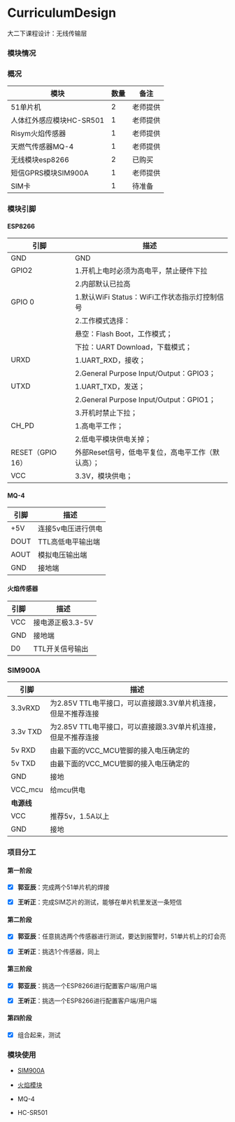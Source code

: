# CurriculumDesign

大二下课程设计：无线传输层

### 模块情况

### 概况

| 模块                     | 数量 | 备注     |
| ------------------------ | ---- | -------- |
| 51单片机                 | 2    | 老师提供 |
| 人体红外感应模块HC-SR501 | 1    | 老师提供 |
| Risym火焰传感器          | 1    | 老师提供 |
| 天燃气传感器MQ-4         | 1    | 老师提供 |
| 无线模块esp8266          | 2    | 已购买   |
| 短信GPRS模块SIM900A      | 1    | 老师提供 |
| SIM卡                    | 1    | 待准备   |

### 模块引脚

####  ESP8266

| 引脚  | 描述 |
| ----- | ---- |
| GND   | GND  |
| GPIO2 |1.开机上电时必须为高电平，禁止硬件下拉 |
|		|2.内部默认已拉高|
|GPIO 0|1.默认WiFi Status：WiFi工作状态指示灯控制信号|
|       	  |2.工作模式选择：|
|		|悬空：Flash Boot，工作模式；|
|		|下拉：UART Download，下载模式；|
| URXD  |1.UART_RXD，接收；|
|		|2.General Purpose Input/Output：GPIO3；|
|UTXD	   |1.UART_TXD，发送；|
|          |2.General Purpose Input/Output：GPIO1；|
|			|3.开机时禁止下拉；|
| CH_PD 	|1.高电平工作；|
|			|2.低电平模块供电关掉；|
|RESET（GPIO 16）|外部Reset信号，低电平复位，高电平工作（默认高）；|
|	VCC		|	3.3V，模块供电；|

#### MQ-4

| 引脚 | 描述               |
| ---- | ------------------ |
| +5V  | 连接5v电压进行供电 |
| DOUT | TTL高低电平输出端  |
| AOUT | 模拟电压输出端     |
| GND  | 接地端             |

#### 火焰传感器

| 引脚 | 描述             |
| ---- | ---------------- |
| VCC  | 接电源正极3.3-5V |
| GND  | 接地端           |
| D0   | TTL开关信号输出  |

### SIM900A

| 引脚       | 描述                                                         |
| ---------- | ------------------------------------------------------------ |
| 3.3vRXD    | 为2.85V TTL电平接口，可以直接跟3.3V单片机连接，但是不推荐连接 |
| 3.3v TXD   | 为2.85V TTL电平接口，可以直接跟3.3V单片机连接，但是不推荐连接 |
| 5v RXD     | 由最下面的VCC_MCU管脚的接入电压确定的                        |
| 5v TXD     | 由最下面的VCC_MCU管脚的接入电压确定的                        |
| GND        | 接地                                                         |
| VCC_mcu    | 给mcu供电                                                    |
| **电源线** |                                                              |
| VCC        | 推荐5v，1.5A以上                                             |
| GND        | 接地                                                         |


### 项目分工

#### 第一阶段 

- [x] **郭亚辰**：完成两个51单片机的焊接

- [x] **王听正**：完成SIM芯片的测试，能够在单片机里发送一条短信  

#### 第二阶段

- [x] **郭亚辰**：任意挑选两个传感器进行测试，要达到报警时，51单片机上的灯会亮

- [x] **王听正**：挑选1个传感器，同上

#### 第三阶段

- [x] **郭亚辰**：挑选一个ESP8266进行配置客户端/用户端

- [x] **王听正**：挑选一个ESP8266进行配置客户端/用户端

#### 第四阶段

- [x] 组合起来，测试

### 模块使用

- [SIM900A](https://github.com/ptrtonull-workshop/CurriculumDesign/blob/master/测试资料/sim900a.md)

- [火焰模块](https://github.com/ptrtonull-workshop/CurriculumDesign/blob/master/测试资料/火焰传感器.md)
- MQ-4
- HC-SR501

